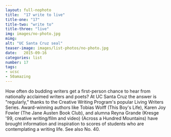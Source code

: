 ```yaml
---
layout: full-nophoto
title:  "17 write to live"
title-one: "17"
title-two: "write to"
title-three: "live"
img: images/no-photo.jpg
mimg: 
alt: "UC Santa Cruz seal"
teaser-image: images/list-photos/no-photo.jpg
date:   2015-09-16
categories: list
number: 17
tags:
- ucsc
- 50amazing
---
```

How often do budding writers get a first-person chance to hear from nationally acclaimed writers and poets? At UC Santa Cruz the answer is "regularly," thanks to the Creative Writing Program's popular Living Writers Series. Award-winning authors like Tobias Wolff (This Boy's Life), Karen Joy Fowler (The Jane Austen Book Club), and alumna Reyna Grande (Kresge '99, creative writing/film and video) (Across a Hundred Mountains) have brought information and inspiration to scores of students who are contemplating a writing life. See also No. 40.